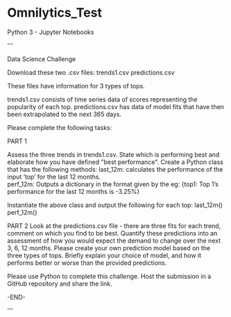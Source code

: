 # Omnilytics_Test

Python 3 - Jupyter Notebooks


'''

Data Science Challenge

Download these two .csv files:
trends1.csv
predictions.csv

These files have information for 3 types of tops.

trends1.csv consists of time series data of scores representing the popularity of each top.
predictions.csv has data of model fits that have then been extrapolated to the next 365 days.

Please complete the following tasks:

PART 1

Assess the three trends in trends1.csv. State which is performing best and elaborate how you have defined "best performance".
Create a Python class that has the following methods:
last_12m: calculates the performance of the input ‘top’ for the last 12 months.  
perf_12m: Outputs a dictionary in the format given by the eg:
{top1: Top 1’s performance for the last 12 months is -3.25%}

Instantiate the above class and output the following for each top: 
last_12m()
perf_12m()

PART 2
Look at the predictions.csv file - there are three fits for each trend, comment on which you find to be best.
Quantify these predictions into an assessment of how you would expect the demand to change over the next 3, 6, 12 months.
Please create your own prediction model based on the three types of tops.
Briefly explain your choice of model, and how it performs better or worse than the provided predictions.

Please use Python to complete this challenge. Host the submission in a GitHub repository and share the link.


-END-



'''


